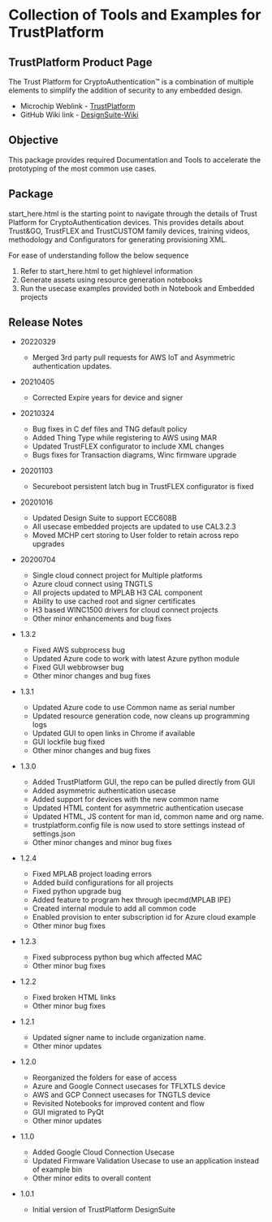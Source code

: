 # Collection of Tools and Examples for TrustPlatform

## TrustPlatform Product Page
The Trust Platform for CryptoAuthentication™ is a combination of multiple elements to simplify the addition of security to any embedded design.
 - Microchip Weblink - [TrustPlatform](https://www.microchip.com/design-centers/security-ics/trust-platform)
 - GitHub Wiki link - [DesignSuite-Wiki](https://github.com/MicrochipTech/cryptoauth_trustplatform_designsuite/wiki/Welcome)

## Objective
This package provides required Documentation and Tools to accelerate the prototyping of the most common use cases.

## Package
start_here.html is the starting point to navigate through the details of Trust Platform for CryptoAuthentication devices. This provides details about Trust&GO, TrustFLEX and TrustCUSTOM family devices, training videos, methodology and Configurators for generating provisioning XML.

For ease of understanding follow the below sequence
1. Refer to start_here.html to get highlevel information
2. Generate assets using resource generation notebooks
3. Run the usecase examples provided both in Notebook and Embedded projects

## Release Notes
 - 20220329
   - Merged 3rd party pull requests for AWS IoT and Asymmetric authentication updates.

 - 20210405
   - Corrected Expire years for device and signer

 - 20210324
   - Bug fixes in C def files and TNG default policy
   - Added Thing Type while registering to AWS using MAR
   - Updated TrustFLEX configurator to include XML changes
   - Bugs fixes for Transaction diagrams, Winc firmware upgrade

 - 20201103
   - Secureboot persistent latch bug in TrustFLEX configurator is fixed

 - 20201016
   - Updated Design Suite to support ECC608B
   - All usecase embedded projects are updated to use CAL3.2.3
   - Moved MCHP cert storing to User folder to retain across repo upgrades

 - 20200704
   - Single cloud connect project for Multiple platforms
   - Azure cloud connect using TNGTLS
   - All projects updated to MPLAB H3 CAL component
   - Ability to use cached root and signer certificates
   - H3 based WINC1500 drivers for cloud connect projects
   - Other minor enhancements and bug fixes

 - 1.3.2
   - Fixed AWS subprocess bug
   - Updated Azure code to work with latest Azure python module
   - Fixed GUI webbrowser bug
   - Other minor changes and bug fixes

 - 1.3.1
   - Updated Azure code to use Common name as serial number
   - Updated resource generation code, now cleans up programming logs
   - Updated GUI to open links in Chrome if available
   - GUI lockfile bug fixed
   - Other minor changes and bug fixes

 - 1.3.0
   - Added TrustPlatform GUI, the repo can be pulled directly from GUI
   - Added asymmetric authentication usecase
   - Added support for devices with the new common name
   - Updated HTML content for asymmetric authentication usecase
   - Updated HTML, JS content for man id, common name and org name.
   - trustplatform.config file is now used to store settings instead of settings.json
   - Other minor changes and minor bug fixes

 - 1.2.4
   - Fixed MPLAB project loading errors
   - Added build configurations for all projects
   - Fixed python upgrade bug
   - Added feature to program hex through ipecmd(MPLAB IPE)
   - Created internal module to add all common code
   - Enabled provision to enter subscription id for Azure cloud example
   - Other minor bug fixes

 - 1.2.3
   - Fixed subprocess python bug which affected MAC
   - Other minor bug fixes

 - 1.2.2
   - Fixed broken HTML links
   - Other minor bug fixes

 - 1.2.1
   - Updated signer name to include organization name.
   - Other minor updates

 - 1.2.0
   - Reorganized the folders for ease of access
   - Azure and Google Connect usecases for TFLXTLS device
   - AWS and GCP Connect usecases for TNGTLS device
   - Revisited Notebooks for improved content and flow
   - GUI migrated to PyQt
   - Other minor updates

 - 1.1.0
   - Added Google Cloud Connection Usecase
   - Updated Firmware Validation Usecase to use an application instead of example bin
   - Other minor edits to overall content

 - 1.0.1
    - Initial version of TrustPlatform DesignSuite
